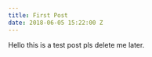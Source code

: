 ```yaml
---
title: First Post
date: 2018-06-05 15:22:00 Z
---
```


Hello this is a test post pls delete me later.
